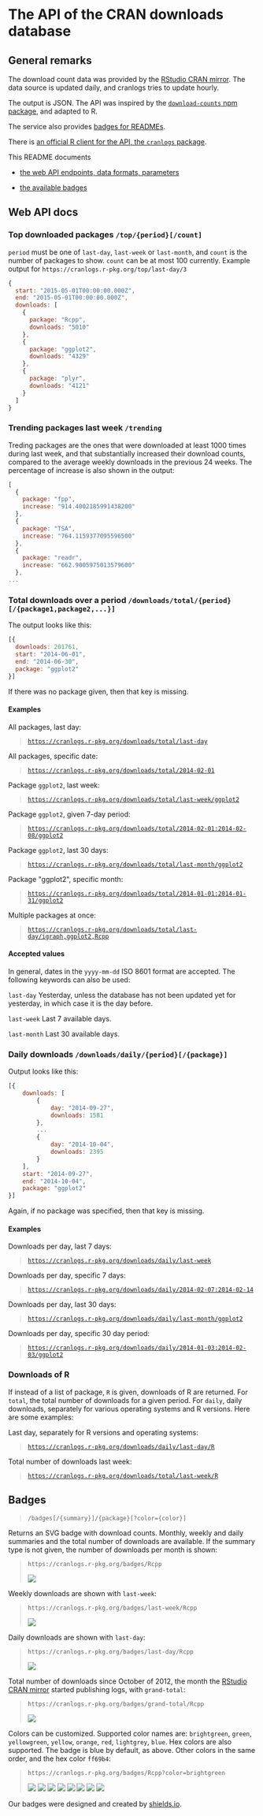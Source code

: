 
# The API of the CRAN downloads database

## General remarks

The download count data was provided by the
[RStudio CRAN mirror](http://cran-logs.rstudio.com/).
The data source is updated daily, and cranlogs tries to update hourly.

The output is JSON. The API was inspired by the
[`download-counts` npm package](https://github.com/npm/download-counts),
and adapted to R.

The service also provides [badges for READMEs](#badges).

There is [an official R client for the API, the `cranlogs` package](https://r-hub.github.io/cranlogs/).

This README documents

* [the web API endpoints, data formats, parameters](#web-api-docs)

* [the available badges](#badges)

## Web API docs

### Top downloaded packages `/top/{period}[/count]`

`period` must be one of `last-day`, `last-week` or `last-month`, and `count` is the 
number of packages to show. `count` can be at most 100 currently. Example output for
`https://cranlogs.r-pkg.org/top/last-day/3`

```js
{
  start: "2015-05-01T00:00:00.000Z",
  end: "2015-05-01T00:00:00.000Z",
  downloads: [
    {
      package: "Rcpp",
      downloads: "5010"
    },
    {
      package: "ggplot2",
      downloads: "4329"
    },
    {
      package: "plyr",
      downloads: "4121"
    }
  ]
}
```

### Trending packages last week `/trending`

Treding packages are the ones that were downloaded at least 1000 times during last 
week, and that substantially increased their download counts, compared to the 
average weekly downloads in the previous 24 weeks. The percentage of increase
is also shown in the output:

```js
[
  {
    package: "fpp",
    increase: "914.4002185991438200"
  },
  {
    package: "TSA",
    increase: "764.1159377095596500"
  },
  {
    package: "readr",
    increase: "662.9005975013579600"
  },
...
```


### Total downloads over a period `/downloads/total/{period}[/{package1,package2,...}]`

The output looks like this:

```js
[{
  downloads: 201761,
  start: "2014-06-01",
  end: "2014-06-30",
  package: "ggplot2"
}]
```

If there was no package given, then that key is missing.

#### Examples

All packages, last day:

> [`https://cranlogs.r-pkg.org/downloads/total/last-day`](https://cranlogs.r-pkg.org/downloads/total/last-day)

All packages, specific date:

> [`https://cranlogs.r-pkg.org/downloads/total/2014-02-01`](https://cranlogs.r-pkg.org/downloads/total/2014-02-01)


Package `ggplot2`, last week:

> [`https://cranlogs.r-pkg.org/downloads/total/last-week/ggplot2`](https://cranlogs.r-pkg.org/downloads/total/last-week/ggplot2)


Package `ggplot2`, given 7-day period:

> [`https://cranlogs.r-pkg.org/downloads/total/2014-02-01:2014-02-08/ggplot2`](https://cranlogs.r-pkg.org/downloads/total/2014-02-01:2014-02-08/ggplot2)


Package `ggplot2`, last 30 days:

> [`https://cranlogs.r-pkg.org/downloads/total/last-month/ggplot2`](https://cranlogs.r-pkg.org/downloads/total/last-month/ggplot2)


Package "ggplot2", specific month:

> [`https://cranlogs.r-pkg.org/downloads/total/2014-01-01:2014-01-31/ggplot2`](https://cranlogs.r-pkg.org/downloads/total/2014-01-01:2014-01-31/ggplot2)


Multiple packages at once:

> [`https://cranlogs.r-pkg.org/downloads/total/last-day/igraph,ggplot2,Rcpp`](https://cranlogs.r-pkg.org/downloads/total/last-day/igraph,ggplot2,Rcpp)


#### Accepted values

In general, dates in the `yyyy-mm-dd` ISO 8601 format are
accepted. The following keywords can also be used:

`last-day` Yesterday, unless the database has not been updated yet for yesterday,
in which case it is the day before.

`last-week` Last 7 available days.

`last-month` Last 30 available days.

### Daily downloads `/downloads/daily/{period}[/{package}]`

Output looks like this:

```js
[{
    downloads: [
        {
            day: "2014-09-27",
            downloads: 1581
        },
        ...
        {
            day: "2014-10-04",
            downloads: 2395
        }
    ],
    start: "2014-09-27",
    end: "2014-10-04",
    package: "ggplot2"
}]
```

Again, if no package was specified, then that key is missing.

#### Examples

Downloads per day, last 7 days:

> [`https://cranlogs.r-pkg.org/downloads/daily/last-week`](https://cranlogs.r-pkg.org/downloads/daily/last-week)


Downloads per day, specific 7 days:

> [`https://cranlogs.r-pkg.org/downloads/daily/2014-02-07:2014-02-14`](https://cranlogs.r-pkg.org/downloads/daily/2014-02-07:2014-02-14)


Downloads per day, last 30 days:

> [`https://cranlogs.r-pkg.org/downloads/daily/last-month/ggplot2`](https://cranlogs.r-pkg.org/downloads/daily/last-month/ggplot2)


Downloads per day, specific 30 day period:

> [`https://cranlogs.r-pkg.org/downloads/daily/2014-01-03:2014-02-03/ggplot2`](https://cranlogs.r-pkg.org/downloads/daily/2014-01-03:2014-02-03/ggplot2)

### Downloads of R

If instead of a list of package, `R` is given, downloads of R are
returned. For `total`, the total number of downloads for a given
period. For `daily`, daily downloads, separately for various
operating systems and R versions. Here are some examples:

Last day, separately for R versions and operating systems:

> [`https://cranlogs.r-pkg.org/downloads/daily/last-day/R`](https://cranlogs.r-pkg.org/downloads/daily/last-day/R)

Total number of downloads last week:

> [`https://cranlogs.r-pkg.org/downloads/total/last-week/R`](https://cranlogs.r-pkg.org/downloads/total/last-week/R)


## Badges 

> `/badges[/{summary}]/{package}[?color={color}]`

Returns an SVG badge with download counts. Monthly, weekly and daily
summaries and the total number of downloads are available.
If the summary type is not given, the number of downloads per month is shown:

> `https://cranlogs.r-pkg.org/badges/Rcpp`
>
> ![](https://cranlogs.r-pkg.org/badges/Rcpp)

Weekly downloads are shown with `last-week`:

> `https://cranlogs.r-pkg.org/badges/last-week/Rcpp`
>
> ![](https://cranlogs.r-pkg.org/badges/last-week/Rcpp)

Daily downloads are shown with `last-day`:

> `https://cranlogs.r-pkg.org/badges/last-day/Rcpp`
>
> ![](https://cranlogs.r-pkg.org/badges/last-day/Rcpp)

Total number of downloads since October of 2012, the month the
[RStudio CRAN mirror](https://cran-logs.rstudio.com/) started publishing
logs, with `grand-total`:

> `https://cranlogs.r-pkg.org/badges/grand-total/Rcpp`
>
> ![](https://cranlogs.r-pkg.org/badges/grand-total/Rcpp)

Colors can be customized. Supported color names are:
`brightgreen`, `green`, `yellowgreen`, `yellow`, `orange`,
`red`, `lightgrey`, `blue`. Hex colors are also supported.
The badge is blue by default, as above. Other colors in
the same order, and the hex color `ff69b4`:

> `https://cranlogs.r-pkg.org/badges/Rcpp?color=brightgreen`
>
> ![](https://cranlogs.r-pkg.org/badges/Rcpp?color=brightgreen)
> ![](https://cranlogs.r-pkg.org/badges/Rcpp?color=green)
> ![](https://cranlogs.r-pkg.org/badges/Rcpp?color=yellowgreen)
> ![](https://cranlogs.r-pkg.org/badges/Rcpp?color=yellow)
> ![](https://cranlogs.r-pkg.org/badges/Rcpp?color=orange)
> ![](https://cranlogs.r-pkg.org/badges/Rcpp?color=red)
> ![](https://cranlogs.r-pkg.org/badges/Rcpp?color=lightgrey)
> ![](https://cranlogs.r-pkg.org/badges/Rcpp?color=ff69b4)

Our badges were designed and created by [shields.io](https://shields.io).

